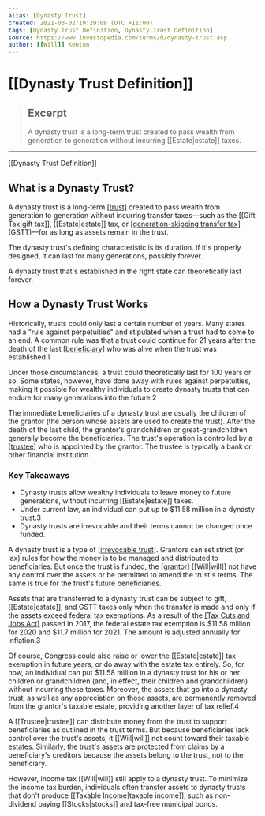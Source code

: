 ```yaml
---
alias: [Dynasty Trust]
created: 2021-03-02T19:29:08 (UTC +11:00)
tags: [Dynasty Trust Definition, Dynasty Trust Definition]
source: https://www.investopedia.com/terms/d/dynasty-trust.asp
author: [[Will]] Kenton
---
```


# [[Dynasty Trust Definition]]

> ## Excerpt
> A dynasty trust is a long-term trust created to pass wealth from generation to generation without incurring [[Estate|estate]] taxes.

---

[[Dynasty Trust Definition]]
## What is a Dynasty Trust?

A dynasty trust is a long-term [[trust]](https://www.investopedia.com/terms/t/trust.asp) created to pass wealth from generation to generation without incurring transfer taxes—such as the [[Gift Tax|gift tax]], [[Estate|estate]] tax, or [[generation-skipping transfer tax]](https://www.investopedia.com/terms/g/generation-skipping-transfer-tax.asp) (GSTT)—for as long as assets remain in the trust.  

The dynasty trust's defining characteristic is its duration. If it's properly designed, it can last for many generations, possibly forever.

A dynasty trust that's established in the right state can theoretically last forever.

## How a Dynasty Trust Works

Historically, trusts could only last a certain number of years. Many states had a "rule against perpetuities" and stipulated when a trust had to come to an end. A common rule was that a trust could continue for 21 years after the death of the last [[beneficiary]](https://www.investopedia.com/terms/b/beneficiary.asp) who was alive when the trust was established.1

Under those circumstances, a trust could theoretically last for 100 years or so. Some states, however, have done away with rules against perpetuities, making it possible for wealthy individuals to create dynasty trusts that can endure for many generations into the future.2

The immediate beneficiaries of a dynasty trust are usually the children of the grantor (the person whose assets are used to create the trust). After the death of the last child, the grantor's grandchildren or great-grandchildren generally become the beneficiaries. The trust's operation is controlled by a [[trustee]](https://www.investopedia.com/terms/t/[[Trustee|trustee]].asp) who is appointed by the grantor. The trustee is typically a bank or other financial institution.

### Key Takeaways

-   Dynasty trusts allow wealthy individuals to leave money to future generations, without incurring [[Estate|estate]] taxes.
-   Under current law, an individual can put up to $11.58 million in a dynasty trust.3
-   Dynasty trusts are irrevocable and their terms cannot be changed once funded.

A dynasty trust is a type of [[irrevocable trust]](https://www.investopedia.com/terms/i/irrevocabletrust.asp). Grantors can set strict (or lax) rules for how the money is to be managed and distributed to beneficiaries. But once the trust is funded, the [[grantor]](https://www.investopedia.com/terms/g/grantortrustrules.asp) [[Will|will]] not have any control over the assets or be permitted to amend the trust's terms. The same is true for the trust's future beneficiaries.

Assets that are transferred to a dynasty trust can be subject to gift, [[Estate|estate]], and GSTT taxes only when the transfer is made and only if the assets exceed federal tax exemptions. As a result of the [[Tax Cuts and Jobs Act]](https://www.investopedia.com/taxes/trumps-tax-reform-plan-explained/) passed in 2017, the federal estate tax exemption is $11.58 million for 2020 and $11.7 million for 2021. The amount is adjusted annually for inflation.3

Of course, Congress could also raise or lower the [[Estate|estate]] tax exemption in future years, or do away with the estate tax entirely. So, for now, an individual can put $11.58 million in a dynasty trust for his or her children or grandchildren (and, in effect, their children and grandchildren) without incurring these taxes. Moreover, the assets that go into a dynasty trust, as well as any appreciation on those assets, are permanently removed from the grantor's taxable estate, providing another layer of tax relief.4 

A [[Trustee|trustee]] can distribute money from the trust to support beneficiaries as outlined in the trust terms. But because beneficiaries lack control over the trust's assets, it [[Will|will]] not count toward their taxable estates. Similarly, the trust's assets are protected from claims by a beneficiary's creditors because the assets belong to the trust, not to the beneficiary.

However, income tax [[Will|will]] still apply to a dynasty trust. To minimize the income tax burden, individuals often transfer assets to dynasty trusts that don't produce [[Taxable Income|taxable income]], such as non-dividend paying [[Stocks|stocks]] and tax-free municipal bonds.
